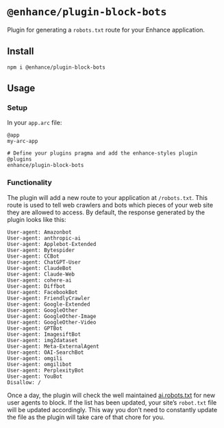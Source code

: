# `@enhance/plugin-block-bots`

Plugin for generating a `robots.txt` route for your Enhance application.

## Install

```
npm i @enhance/plugin-block-bots
```

## Usage

### Setup

In your `app.arc` file:

```arc
@app
my-arc-app

# Define your plugins pragma and add the enhance-styles plugin
@plugins
enhance/plugin-block-bots
```

### Functionality

The plugin will add a new route to your application at `/robots.txt`. This route is used to tell web crawlers and bots which pieces of your web site they are allowed to access. By default, the response generated by the plugin looks like this:

```
User-agent: Amazonbot
User-agent: anthropic-ai
User-agent: Applebot-Extended
User-agent: Bytespider
User-agent: CCBot
User-agent: ChatGPT-User
User-agent: ClaudeBot
User-agent: Claude-Web
User-agent: cohere-ai
User-agent: Diffbot
User-agent: FacebookBot
User-agent: FriendlyCrawler
User-agent: Google-Extended
User-agent: GoogleOther
User-agent: GoogleOther-Image
User-agent: GoogleOther-Video
User-agent: GPTBot
User-agent: ImagesiftBot
User-agent: img2dataset
User-agent: Meta-ExternalAgent
User-agent: OAI-SearchBot
User-agent: omgili
User-agent: omgilibot
User-agent: PerplexityBot
User-agent: YouBot
Disallow: /
```

Once a day, the plugin will check the well maintained [ai.robots.txt](https://github.com/ai-robots-txt/ai.robots.txt) for new user agents to block. If the list has been updated, your site’s `robot.txt` file will be updated accordingly. This way you don’t need to constantly update the file as the plugin will take care of that chore for you.
